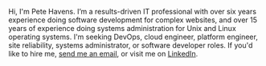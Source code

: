 Hi, I'm Pete Havens. I’m a results-driven IT professional with over six years experience doing software development for complex websites, and over 15 years of experience doing systems administration for Unix and Linux operating systems. I'm seeking DevOps, cloud engineer, platform engineer, site reliability, systems administrator, or software developer roles. If you'd like to hire me, [send me an email](mailto:peter.havens@gmail.com), or visit me on [LinkedIn](https://www.linkedin.com/in/peter-havens/).
